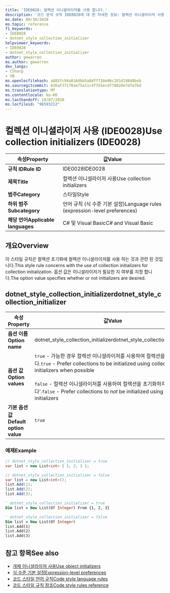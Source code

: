 ```yaml
---
title: 'IDE0028: 컬렉션 이니셜라이저를 사용 합니다.'
description: '코드 분석 규칙 IDE0028에 대 한 자세한 정보: 컬렉션 이니셜라이저 사용'
ms.date: 09/30/2020
ms.topic: reference
f1_keywords:
- IDE0028
- dotnet_style_collection_initializer
helpviewer_keywords:
- IDE0028
- dotnet_style_collection_initializer
author: gewarren
ms.author: gewarren
dev_langs:
- CSharp
- VB
ms.openlocfilehash: a885fc94a816dbb5a8dff718e06c281d19848beb
ms.sourcegitcommit: 636af37170ae75a11c4f7d1ecd770820e7dfe7bd
ms.translationtype: MT
ms.contentlocale: ko-KR
ms.lasthandoff: 10/07/2020
ms.locfileid: "96593212"
---
```

# <a name="use-collection-initializers-ide0028"></a><span data-ttu-id="93bba-103">컬렉션 이니셜라이저 사용 (IDE0028)</span><span class="sxs-lookup"><span data-stu-id="93bba-103">Use collection initializers (IDE0028)</span></span>

|<span data-ttu-id="93bba-104">속성</span><span class="sxs-lookup"><span data-stu-id="93bba-104">Property</span></span>|<span data-ttu-id="93bba-105">값</span><span class="sxs-lookup"><span data-stu-id="93bba-105">Value</span></span>|
|-|-|
| <span data-ttu-id="93bba-106">**규칙 ID**</span><span class="sxs-lookup"><span data-stu-id="93bba-106">**Rule ID**</span></span> | <span data-ttu-id="93bba-107">IDE0028</span><span class="sxs-lookup"><span data-stu-id="93bba-107">IDE0028</span></span> |
| <span data-ttu-id="93bba-108">**제목**</span><span class="sxs-lookup"><span data-stu-id="93bba-108">**Title**</span></span> | <span data-ttu-id="93bba-109">컬렉션 이니셜라이저 사용</span><span class="sxs-lookup"><span data-stu-id="93bba-109">Use collection initializers</span></span> |
| <span data-ttu-id="93bba-110">**범주**</span><span class="sxs-lookup"><span data-stu-id="93bba-110">**Category**</span></span> | <span data-ttu-id="93bba-111">스타일</span><span class="sxs-lookup"><span data-stu-id="93bba-111">Style</span></span> |
| <span data-ttu-id="93bba-112">**하위 범주**</span><span class="sxs-lookup"><span data-stu-id="93bba-112">**Subcategory**</span></span> | <span data-ttu-id="93bba-113">언어 규칙 (식 수준 기본 설정)</span><span class="sxs-lookup"><span data-stu-id="93bba-113">Language rules (expression-level preferences)</span></span> |
| <span data-ttu-id="93bba-114">**해당 언어**</span><span class="sxs-lookup"><span data-stu-id="93bba-114">**Applicable languages**</span></span> | <span data-ttu-id="93bba-115">C# 및 Visual Basic</span><span class="sxs-lookup"><span data-stu-id="93bba-115">C# and Visual Basic</span></span> |

## <a name="overview"></a><span data-ttu-id="93bba-116">개요</span><span class="sxs-lookup"><span data-stu-id="93bba-116">Overview</span></span>

<span data-ttu-id="93bba-117">이 스타일 규칙은 컬렉션 초기화에 컬렉션 이니셜라이저를 사용 하는 것과 관련 된 것입니다.</span><span class="sxs-lookup"><span data-stu-id="93bba-117">This style rule concerns with the use of collection initializers for collection initialization.</span></span> <span data-ttu-id="93bba-118">옵션 값은 이니셜라이저가 필요한 지 여부를 지정 합니다.</span><span class="sxs-lookup"><span data-stu-id="93bba-118">The option value specifies whether or not initializers are desired.</span></span>

## <a name="dotnet_style_collection_initializer"></a><span data-ttu-id="93bba-119">dotnet_style_collection_initializer</span><span class="sxs-lookup"><span data-stu-id="93bba-119">dotnet_style_collection_initializer</span></span>

|<span data-ttu-id="93bba-120">속성</span><span class="sxs-lookup"><span data-stu-id="93bba-120">Property</span></span>|<span data-ttu-id="93bba-121">값</span><span class="sxs-lookup"><span data-stu-id="93bba-121">Value</span></span>|
|-|-|
| <span data-ttu-id="93bba-122">**옵션 이름**</span><span class="sxs-lookup"><span data-stu-id="93bba-122">**Option name**</span></span> | <span data-ttu-id="93bba-123">dotnet_style_collection_initializer</span><span class="sxs-lookup"><span data-stu-id="93bba-123">dotnet_style_collection_initializer</span></span>
| <span data-ttu-id="93bba-124">**옵션 값**</span><span class="sxs-lookup"><span data-stu-id="93bba-124">**Option values**</span></span> | <span data-ttu-id="93bba-125">`true` - 가능한 경우 컬렉션 이니셜라이저를 사용하여 컬렉션을 초기화합니다.</span><span class="sxs-lookup"><span data-stu-id="93bba-125">`true` - Prefer collections to be initialized using collection initializers when possible</span></span><br /><br /><span data-ttu-id="93bba-126">`false` - 컬렉션 이니셜라이저를 사용하여 컬렉션을 초기화하지 ‘않습니다’.</span><span class="sxs-lookup"><span data-stu-id="93bba-126">`false` - Prefer collections to *not* be initialized using collection initializers</span></span> |
| <span data-ttu-id="93bba-127">**기본 옵션 값**</span><span class="sxs-lookup"><span data-stu-id="93bba-127">**Default option value**</span></span> | `true` |

### <a name="example"></a><span data-ttu-id="93bba-128">예제</span><span class="sxs-lookup"><span data-stu-id="93bba-128">Example</span></span>

```csharp
// dotnet_style_collection_initializer = true
var list = new List<int> { 1, 2, 3 };

// dotnet_style_collection_initializer = false
var list = new List<int>();
list.Add(1);
list.Add(2);
list.Add(3);
```

```vb
' dotnet_style_collection_initializer = true
Dim list = New List(Of Integer) From {1, 2, 3}

' dotnet_style_collection_initializer = false
Dim list = New List(Of Integer)
list.Add(1)
list.Add(2)
list.Add(3)
```

## <a name="see-also"></a><span data-ttu-id="93bba-129">참고 항목</span><span class="sxs-lookup"><span data-stu-id="93bba-129">See also</span></span>

- [<span data-ttu-id="93bba-130">개체 이니셜라이저 사용</span><span class="sxs-lookup"><span data-stu-id="93bba-130">Use object initializers</span></span>](ide0017.md)
- [<span data-ttu-id="93bba-131">식 수준 기본 설정</span><span class="sxs-lookup"><span data-stu-id="93bba-131">Expression-level preferences</span></span>](expression-level-preferences.md)
- [<span data-ttu-id="93bba-132">코드 스타일 언어 규칙</span><span class="sxs-lookup"><span data-stu-id="93bba-132">Code style language rules</span></span>](language-rules.md)
- [<span data-ttu-id="93bba-133">코드 스타일 규칙 참조</span><span class="sxs-lookup"><span data-stu-id="93bba-133">Code style rules reference</span></span>](index.md)

